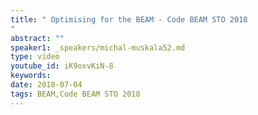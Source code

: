 ```yaml
---
title: " Optimising for the BEAM - Code BEAM STO 2018
"
abstract: ""
speaker1: _speakers/michal-muskala52.md
type: video
youtube_id: iK9oxvKiN-8
keywords: 
date: 2018-07-04
tags: BEAM,Code BEAM STO 2018
---
```


